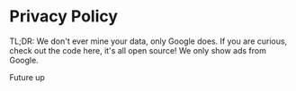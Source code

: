 # Privacy Policy


TL;DR: We don't ever mine your data, only Google does. If you are curious, check out the code here, it's all open source! We only show ads from Google.

Future up
